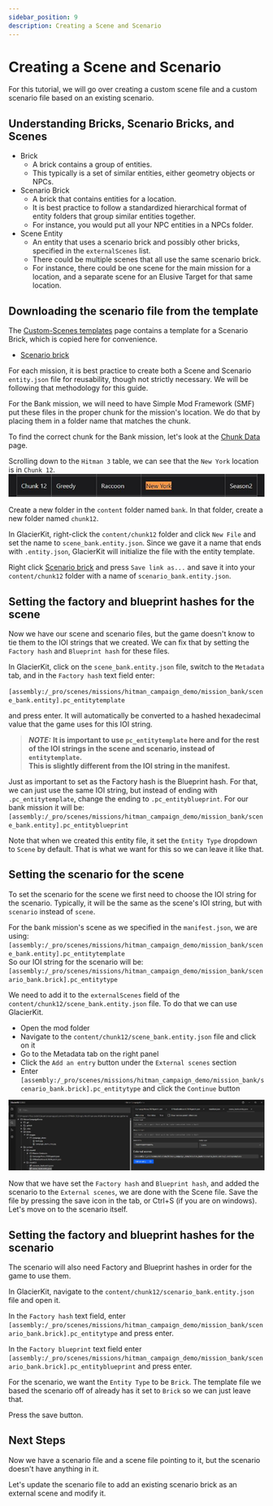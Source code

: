 ```yaml
---
sidebar_position: 9
description: Creating a Scene and Scenario
---
```


# Creating a Scene and Scenario

For this tutorial, we will go over creating a custom scene file and a custom scenario file based on an existing scenario.

## Understanding Bricks, Scenario Bricks, and Scenes

* Brick
  * A brick contains a group of entities.
  * This typically is a set of similar entities, either geometry objects or NPCs.
* Scenario Brick
  * A brick that contains entities for a location.
  * It is best practice to follow a standardized hierarchical format of entity folders that group similar entities together.
  * For instance, you would put all your NPC entities in a NPCs folder.
* Scene Entity
  * An entity that uses a scenario brick and possibly other bricks, specified in the `externalScenes` list.
  * There could be multiple scenes that all use the same scenario brick.
  * For instance, there could be one scene for the main mission for a location, and a separate scene for an Elusive Target for that same location.

## Downloading the scenario file from the template

The [Custom-Scenes templates](https://github.com/NotexMods/Custom-Scenes/tree/main/templates) page contains a template for a Scenario Brick, which is copied here for convenience.
* [Scenario brick](resources/empty_scenario_brick.entity.json)  

For each mission, it is best practice to create both a Scene and Scenario `entity.json` file for reusability, though not strictly necessary. We will be following that methodology for this guide.

For the Bank mission, we will need to have Simple Mod Framework (SMF) put these files in the proper chunk for the mission's location. We do that by placing them in a folder name that matches the chunk.

To find the correct chunk for the Bank mission, let's look at the [Chunk Data](../../glacier2/chunkdata.md) page.

Scrolling down to the `Hitman 3` table, we can see that the `New York` location is in `Chunk 12`.
![resources/chunk_data.jpg](resources/chunk_data.jpg)

Create a new folder in the `content` folder named `bank`. In that folder, create a new folder named `chunk12`.

In GlacierKit, right-click the `content/chunk12` folder and click `New File` and set the name to `scene_bank.entity.json`. Since we gave it a name that ends with `.entity.json`, GlacierKit will initialize the file with the entity template.

Right click [Scenario brick](resources/empty_scenario_brick.entity.json) and press `Save link as...` and save it into your `content/chunk12` folder with a name of `scenario_bank.entity.json`.


## Setting the factory and blueprint hashes for the scene
Now we have our scene and scenario files, but the game doesn't know to tie them to the IOI strings that we created. We can fix that by setting the `Factory hash` and `Blueprint hash` for these files.

In GlacierKit, click on the `scene_bank.entity.json` file, switch to the `Metadata` tab, and in the `Factory hash` text field enter:  

`[assembly:/_pro/scenes/missions/hitman_campaign_demo/mission_bank/scene_bank.entity].pc_entitytemplate`  

and press enter. It will automatically be converted to a hashed hexadecimal value that the game uses for this IOI string.

> **_NOTE:_**  **It is important to use `pc_entitytemplate` here and for the rest of the IOI strings in the scene and scenario, instead of `entitytemplate`.  
> This is slightly different from the IOI string in the manifest.**

Just as important to set as the Factory hash is the Blueprint hash. For that, we can just use the same IOI string, but instead of ending with `.pc_entitytemplate`, change the ending to `.pc_entityblueprint`. For our bank mission it will be:  
`[assembly:/_pro/scenes/missions/hitman_campaign_demo/mission_bank/scene_bank.entity].pc_entityblueprint`

Note that when we created this entity file, it set the `Entity Type` dropdown to `Scene` by default. That is what we want for this so we can leave it like that.

## Setting the scenario for the scene

To set the scenario for the scene we first need to choose the IOI string for the scenario. Typically, it will be the same as the scene's IOI string, but with `scenario` instead of `scene`.

For the bank mission's scene as we specified in the `manifest.json`, we are using:  
`[assembly:/_pro/scenes/missions/hitman_campaign_demo/mission_bank/scene_bank.entity].pc_entitytemplate`  
So our IOI string for the scenario will be:  
`[assembly:/_pro/scenes/missions/hitman_campaign_demo/mission_bank/scenario_bank.brick].pc_entitytype`

We need to add it to the `externalScenes` field of the `content/chunk12/scene_bank.entity.json` file. To do that we can use  GlacierKit.
* Open the mod folder
* Navigate to the `content/chunk12/scene_bank.entity.json` file and click on it
* Go to the Metadata tab on the right panel
* Click the `Add an entry` button under the `External scenes` section
* Enter `[assembly:/_pro/scenes/missions/hitman_campaign_demo/mission_bank/scenario_bank.brick].pc_entitytype` and click the `Continue` button

![resources/externalScenes.jpg](resources/externalScenes.jpg)

Now that we have set the `Factory hash` and `Blueprint hash`, and added the scenario to the `External scenes`, we are done with the Scene file. Save the file by pressing the save icon in the tab, or Ctrl+S (if you are on windows). Let's move on to the scenario itself.

## Setting the factory and blueprint hashes for the scenario
The scenario will also need Factory and Blueprint hashes in order for the game to use them.

In GlacierKit, navigate to the `content/chunk12/scenario_bank.entity.json` file and open it.

In the `Factory hash` text field, enter `[assembly:/_pro/scenes/missions/hitman_campaign_demo/mission_bank/scenario_bank.brick].pc_entitytype` and press enter.

In the `Factory blueprint` text field enter `[assembly:/_pro/scenes/missions/hitman_campaign_demo/mission_bank/scenario_bank.brick].pc_entityblueprint` and press enter.

For the scenario, we want the `Entity Type` to be `Brick`. The template file we based the scenario off of already has it set to `Brick` so we can just leave that.

Press the save button.

## Next Steps
Now we have a scenario file and a scene file pointing to it, but the scenario doesn't have anything in it.

Let's update the scenario file to add an existing scenario brick as an external scene and modify it.